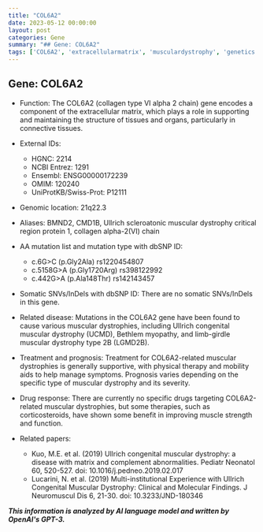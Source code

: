 ```yaml
---
title: "COL6A2"
date: 2023-05-12 00:00:00
layout: post
categories: Gene
summary: "## Gene: COL6A2"
tags: ['COL6A2', 'extracellularmatrix', 'musculardystrophy', 'genetics', 'mutations', 'treatment', 'prognosis', 'research']
---
```


## Gene: COL6A2

- Function: The COL6A2 (collagen type VI alpha 2 chain) gene encodes a component of the extracellular matrix, which plays a role in supporting and maintaining the structure of tissues and organs, particularly in connective tissues.

- External IDs:
    - HGNC: 2214
    - NCBI Entrez: 1291
    - Ensembl: ENSG00000172239
    - OMIM: 120240
    - UniProtKB/Swiss-Prot: P12111

- Genomic location: 21q22.3

- Aliases: BMND2, CMD1B, Ullrich scleroatonic muscular dystrophy critical region protein 1, collagen alpha-2(VI) chain

- AA mutation list and mutation type with dbSNP ID:
    - c.6G>C (p.Gly2Ala) rs1220454807
    - c.5158G>A (p.Gly1720Arg) rs398122992
    - c.442G>A (p.Ala148Thr) rs142143457

- Somatic SNVs/InDels with dbSNP ID: There are no somatic SNVs/InDels in this gene.

- Related disease: Mutations in the COL6A2 gene have been found to cause various muscular dystrophies, including Ullrich congenital muscular dystrophy (UCMD), Bethlem myopathy, and limb-girdle muscular dystrophy type 2B (LGMD2B).

- Treatment and prognosis: Treatment for COL6A2-related muscular dystrophies is generally supportive, with physical therapy and mobility aids to help manage symptoms. Prognosis varies depending on the specific type of muscular dystrophy and its severity.

- Drug response: There are currently no specific drugs targeting COL6A2-related muscular dystrophies, but some therapies, such as corticosteroids, have shown some benefit in improving muscle strength and function.

- Related papers:
    - Kuo, M.E. et al. (2019) Ullrich congenital muscular dystrophy: a disease with matrix and complement abnormalities. Pediatr Neonatol 60, 520-527. doi: 10.1016/j.pedneo.2019.02.017
    - Lucarini, N. et al. (2019) Multi-institutional Experience with Ullrich Congenital Muscular Dystrophy: Clinical and Molecular Findings. J Neuromuscul Dis 6, 21-30. doi: 10.3233/JND-180346

**_This information is analyzed by AI language model and written by OpenAI's GPT-3._**